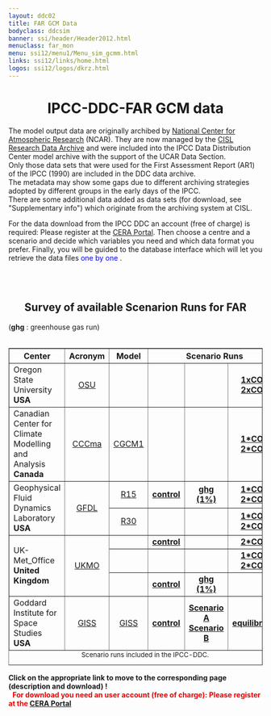 ```yaml
---
layout: ddc02
title: FAR GCM Data
bodyclass: ddcsim
banner: ssi/header/Header2012.html
menuclass: far_mon
menu: ssi12/menu1/Menu_sim_gcmm.html
links: ssi12/links/home.html
logos: ssi12/logos/dkrz.html
---
```

<div id="pagetitle-ln">
	<h1 align="center">IPCC-DDC-FAR GCM data</h1>
</div>

<p>
The model output data are originally archibed by 
<a href="http://www.ncar.ucar.edu/">National Center for Atmospheric Research</a> (NCAR). 
They are now managed by the 
<a href="http://rda.ucar.edu/">CISL Research Data Archive</a>
and were included into the IPCC Data Distribution Center model archive with the support of the UCAR Data Section. <br>
Only those data sets that were used for the First Assessment Report (AR1) of the IPCC (1990) are included in the DDC data archive. 
<br>
The metadata may show some gaps due to different archiving strategies adopted by different groups in the early days of the IPCC.<br>
There are some additional data added as data sets (for download, see "Supplementary info") which originate from the archiving system at CISL.</p>


<p>For the data download from the IPCC DDC an account (free of charge) is required: Please register at the <a href="http://cera-www.dkrz.de/" target="_blank">CERA Portal</a>. Then choose a centre and a scenario and decide which
variables you need and which data format you prefer. Finally, you will
be guided to the database interface which will let you retrieve the data
files <font color="#0000FF">one by one </font>.
</p>


<!--
<P>Information on both <FONT COLOR="#0000FF">formats</FONT> and the
<FONT COLOR="#0000FF">internal data structure</FONT> is given
<A HREF="http://cera-www.dkrz.de/IPCC_DDC/GRIBGZIP.html" title="Information on GRIB and GZIP">here</A>.
-->

<!--
<p>The data formats available are GRIB (machine independent, selfdescriptive
binary format, WMO standard) and GZIP (compressed ASCII format). Information
on both <font color="#0000FF">formats</font> and the <font color="#0000FF">internal
data structure</font> is given <a href="../GRIBGZIP.html" title="Information on GRIB and GZIP">here</a>.
-->

<br>&nbsp;
<center>
<H2>Survey of available Scenarion Runs for FAR</h2></center>
(<b>ghg</b> : greenhouse gas run)<br>&nbsp;

<center><table width="80%" BORDER="1" CELLPADDING="1" NOSAVE >
<tr>
<th ALIGN="center">Center</th>
<th ALIGN="center">Acronym</th>
<th ALIGN="center">Model</th>
<th ALIGN="center" COLSPAN="3">Scenario Runs</th>
</tr>


<tr>
<td ALIGN="left">Oregon State University<br><b>USA</b></td>
<td ALIGN="center"><a href="http://ceoas.oregonstate.edu/">OSU</a></td>
<td ALIGN="center"><!-- a href="http://www">OSU Climate Model </a --></td>
<td ALIGN="center"><!-- a href="http://cera-www.dkrz.de/WDCC/ui/Compact.jsp?acronym=DK01CI01"><!b>&nbsp;</b></a --></td>
<td ALIGN="center"><!-- a href="http://cera-www.dkrz.de/WDCC/ui/Compact.jsp?acronym=DK01GG01"><!b>&nbsp;</b></a --></td>
<td ALIGN="center"><a href="http://cera-www.dkrz.de/WDCC/ui/Compact.jsp?acronym=IPCC-DDC_FAR_OSU_1X"><b>1xCO2</b></a><br>
                 <a href="http://cera-www.dkrz.de/WDCC/ui/Compact.jsp?acronym=IPCC-DDC_FAR_OSU_2X"><b>2xCO2</b></a></td>
<!-- <td ALIGN="center"><a href="http://cera-www.dkrz.de/WDCC/ui/Compact.jsp?acronym=DK01GS02"><b>&nbsp;</b></a></td>
<td ALIGN="center">&nbsp;</td>
-->
</tr>

<tr>
<td ALIGN="left">Canadian Center for Climate Modelling and Analysis <br><b>Canada</b></td>
<td ALIGN="center"><a href="http://www.ec.gc.ca/ccmac-cccma/">CCCma</a></td>
<td ALIGN="center"><a href="http://www.ec.gc.ca/ccmac-cccma/default.asp?lang=En&n=540909E4-1">CGCM1</a></td>
<td ALIGN="center"><!-- a href="http://cera-www.dkrz.de/WDCC/ui/Compact.jsp?acronym=CC01GS01"><!b>&nbsp;</b></a --> </td>
<td ALIGN="center"><!-- a href="http://cera-www.dkrz.de/WDCC/ui/Compact.jsp?acronym=CC01GS01"><!b>&nbsp;</b></a --> </td>
<td ALIGN="center"><a href="http://cera-www.dkrz.de/WDCC/ui/Compact.jsp?acronym=IPCC-DDC_FAR_GCMII_1X"><b>1*CO2</b></a><br>
                 <a href="http://cera-www.dkrz.de/WDCC/ui/Compact.jsp?acronym=IPCC-DDC_FAR_GCMII_2X"><b>2*CO2</b></a></td>
<!-- <td ALIGN="center"><a href="http://cera-www.dkrz.de/WDCC/ui/Compact.jsp?acronym=CC01GS01"><b>&nbsp;</b></a> </td>
<td ALIGN="center">&nbsp;</td>
-->
</tr>

<tr>
<td ALIGN="left"   ROWSPAN="2">Geophysical Fluid Dynamics Laboratory <br><b>USA</b></td>
<td ALIGN="center" ROWSPAN="2"><a href="http://www.gfdl.noaa.gov">GFDL</a></td>
<td ALIGN="center"><a href="http://dx.doi.org/10.1016/S0921-8181(02)00192-3">R15</a></td>
<td ALIGN="center"><a href="http://cera-www.dkrz.de/WDCC/ui/Compact.jsp?acronym=IPCC-DDC_FAR_GFDL_R15TRCT"><b>control</b></a> </td>
<td ALIGN="center"><a href="http://cera-www.dkrz.de/WDCC/ui/Compact.jsp?acronym=IPCC-DDC_FAR_GFDL_R15TR1P"><b>ghg (1%)</b></a></td>
<td ALIGN="center"><a href="http://cera-www.dkrz.de/WDCC/ui/Compact.jsp?acronym=IPCC-DDC_FAR_GFDL_R15QF1X"><b>1*CO2</b></a><br>
                 <a href="http://cera-www.dkrz.de/WDCC/ui/Compact.jsp?acronym=IPCC-DDC_FAR_GFDL_R15QF2X"><b>2*CO2</b></a> </td>
<!-- <td ALIGN="center"><a href="http://cera-www.dkrz.de/WDCC/ui/Compact.jsp?acronym=GF01GS01"><b>&nbsp;</b></a> </td>
<td ALIGN="center">&nbsp;</td>
-->
</tr>
<tr>
<td ALIGN="center"><a href="http://dx.doi.org/10.1016/S0921-8181(02)00192-3">R30</a></td>
<td ALIGN="center"><!-- a href="http://cera-www.dkrz.de/WDCC/ui/Compact.jsp?acronym=GF01CI01"><!b>&nbsp;</b></a --> </td>
<td ALIGN="center"><!-- a href="http://cera-www.dkrz.de/WDCC/ui/Compact.jsp?acronym=GF01GG01"><!b>&nbsp;</b></a --></td>
<td ALIGN="center"><a href="http://cera-www.dkrz.de/WDCC/ui/Compact.jsp?acronym=IPCC-DDC_FAR_GFDL_R301X"><b>1*CO2</b></a> <br>
                 <a href="http://cera-www.dkrz.de/WDCC/ui/Compact.jsp?acronym=IPCC-DDC_FAR_GFDL_R302X"><b>2*CO2</b></a> </td>
<!-- <td ALIGN="center"><a href="http://cera-www.dkrz.de/WDCC/ui/Compact.jsp?acronym=GF01GS01"><b>&nbsp;</b></a> </td>
<td ALIGN="center">&nbsp;</td>
-->
</tr>


<tr NOSAVE>
<td ALIGN="left"   ROWSPAN="3">UK-Met_Office&nbsp;<br><b>United Kingdom</b></td>
<td ALIGN="center" ROWSPAN="3"><a href="http://www.metoffice.gov.uk/" alt="Homepage of the HCCPR">UKMO</a>   </td>
<td ALIGN="center"><!-- a href="http://www">UKLO</a -->  </td>
<td ALIGN="center"><a href="http://cera-www.dkrz.de/WDCC/ui/Compact.jsp?acronym=IPCC-DDC_FAR_UKLO_CT"><b>control</b></a></td>
<td ALIGN="center"><!-- a href="http://cera-www.dkrz.de/WDCC/ui/Compact.jsp?acronym=HC01GS01"><!b>&nbsp;</b> </a --> </td>
<td ALIGN="center"><a href="http://cera-www.dkrz.de/WDCC/ui/Compact.jsp?acronym=IPCC-DDC_FAR_UKLO_2X"><b>2*CO2</b></a></td>
<!-- <td ALIGN="center"><a href="http://cera-www.dkrz.de/WDCC/ui/Compact.jsp?acronym=HC01GS01"><b>&nbsp;</b> </td>
<td ALIGN="center"><a href="http://cera-www.dkrz.de/WDCC/ui/Compact.jsp?acronym=HC01GS11"><b>&nbsp;</b>  </a></td>
-->
</tr>
<tr>
<td ALIGN="center"><!-- a href="http://www">UKHI</a --></td>
<td ALIGN="center"><!-- a href="http://cera-www.dkrz.de/WDCC/ui/Compact.jsp?acronym=HC01CI01"><!b>&nbsp;</b></a --></td>
<td ALIGN="center"><!-- a href="http://cera-www.dkrz.de/WDCC/ui/Compact.jsp?acronym=HC01GS01"><!b>&nbsp;</b> </a --></td>
<td ALIGN="center"><a href="http://cera-www.dkrz.de/WDCC/ui/Compact.jsp?acronym=IPCC-DDC_FAR_UKHI_1X"><b>1*CO2</b></a><br>
                 <a href="http://cera-www.dkrz.de/WDCC/ui/Compact.jsp?acronym=IPCC-DDC_FAR_UKHI_2X"><b>2*CO2</b></a></td>
<!-- <td ALIGN="center"><a href="http://cera-www.dkrz.de/WDCC/ui/Compact.jsp?acronym=HC01GS01"><b>&nbsp;</b> </a></td>
<td ALIGN="center"><a href="http://cera-www.dkrz.de/WDCC/ui/Compact.jsp?acronym=HC01GS11"><b>&nbsp;</b> </a></td>
-->
</tr>
<tr>
<td ALIGN="center"><!-- a href="http://www">UKTR</a --></td>
<td ALIGN="center"><a href="http://cera-www.dkrz.de/WDCC/ui/Compact.jsp?acronym=IPCC-DDC_FAR_UKTR_CT"><b>control</b></a></td>
<td ALIGN="center"><a href="http://cera-www.dkrz.de/WDCC/ui/Compact.jsp?acronym=IPCC-DDC_FAR_UKTR_1P"><b>ghg (1%)</b></a> </td>
<td ALIGN="center"><!-- a href="http://cera-www.dkrz.de/WDCC/ui/Compact.jsp?acronym=HC01GS01"><b>&nbsp;</b> </a --></td>
<!-- <td ALIGN="center"><a href="http://cera-www.dkrz.de/WDCC/ui/Compact.jsp?acronym=HC01GG11"><b>&nbsp;</b>  </td>
<td ALIGN="center"><a href="http://cera-www.dkrz.de/WDCC/ui/Compact.jsp?acronym=HC01GS11"><b>&nbsp;</b> </td>
-->
</tr>


<tr>
<td ALIGN="left">Goddard Institute for Space Studies<br><b>USA</b></td>
<td ALIGN="center"><a href="http://www.giss.nasa.gov/">GISS</a>          </td> 
<td ALIGN="center"><a href="http://www.giss.nasa.gov/projects/gcm/">GISS</a>      </td>
<td ALIGN="center"><a href="http://cera-www.dkrz.de/WDCC/ui/Compact.jsp?acronym=IPCC-DDC_FAR_GISS_CTRL"><b>control</b></a></td>
<td ALIGN="center"><a href="http://cera-www.dkrz.de/WDCC/ui/Compact.jsp?acronym=IPCC-DDC_FAR_GISS_SCA"><b>Scenario A</b></a><br>
                 <a href="http://cera-www.dkrz.de/WDCC/ui/Compact.jsp?acronym=IPCC-DDC_FAR_GISS_SCB"><b>Scenario B</b></a> </td>
<td ALIGN="center"><a href="http://cera-www.dkrz.de/WDCC/ui/Compact.jsp?acronym=IPCC-DDC_FAR_GISS_EQUI"><b>equilibrium</b></a> </td>
<!-- <td ALIGN="center"><a href="http://cera-www.dkrz.de/WDCC/ui/Compact.jsp?acronym=HC02GS01"><b>&nbsp;</b> </td>
<td ALIGN="center">&nbsp;</td>
-->
</tr>



<caption align="bottom"><font size="-1">Scenario runs included in the IPCC-DDC.</font>
<br/><!--
      <tr>
        <td align="left">&nbsp</td>
        <td align="center"><a href="http://www">&nbsp;</a></td>
        <td align="center"><a href="./">&nbsp;</a></td>
        <td ALIGN="center"><a href="./">&nbsp; &nbsp;</a></td>
        <td ALIGN="center"><a href="./">&nbsp; &nbsp;</a></td>
        <td ALIGN="center"><a href="./">&nbsp; &nbsp;</a></td>
        <td ALIGN="center"><a href="./">&nbsp; &nbsp;</a></td>
      </td></center>
      </tr>
-->
</caption>
</table></center>
<p>
<b>Click on the appropriate link to move to the corresponding page (description and download) !</b><br>
<FONT COLOR="#F00000">
&nbsp;
<b>For download you need an user account (free of charge): Please register at the <a href="http://cera-www.dkrz.de" target="_blank">CERA Portal</a></b> </FONT>
</p>
<!-- end of center column -->
